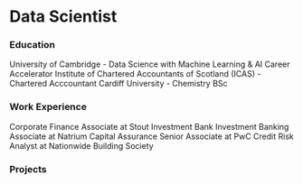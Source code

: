 # Data Scientist

### Education
University of Cambridge - Data Science with Machine Learning & AI Career Accelerator
Institute of Chartered Accountants of Scotland (ICAS) - Chartered Acccountant
Cardiff University - Chemistry BSc

### Work Experience
Corporate Finance Associate at Stout Investment Bank
Investment Banking Associate at Natrium Capital
Assurance Senior Associate at PwC
Credit Risk Analyst at Nationwide Building Society

### Projects
